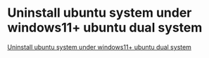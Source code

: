 # Uninstall ubuntu system under windows11+ ubuntu dual system
[Uninstall ubuntu system under windows11+ ubuntu dual system](https://aiwithcloud.com/2022/09/19/uninstall_ubuntu_system_under_windows11_ubuntu_dual_system/)